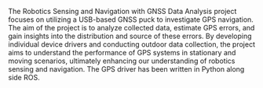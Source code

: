 The Robotics Sensing and Navigation with GNSS Data Analysis project focuses on utilizing a USB-based GNSS puck to investigate GPS navigation. The aim of the project is to analyze collected data, estimate GPS errors, and gain insights into the distribution and source of these errors. By developing individual device drivers and conducting outdoor data collection, the project aims to understand the performance of GPS systems in stationary and moving scenarios, ultimately enhancing our understanding of robotics sensing and navigation. The GPS driver has been written in Python along side ROS.
